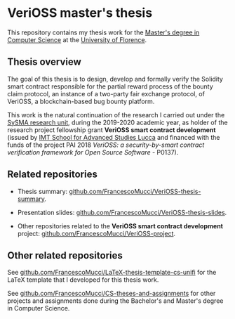 # VeriOSS master's thesis

This repository contains my thesis work for the [Master's degree in Computer Science](https://www.informaticamagistrale.unifi.it/) at the [University of Florence](https://www.unifi.it/).

## Thesis overview

The goal of this thesis is to design, develop and formally verify the Solidity smart contract responsible for the partial reward process of the bounty claim protocol, an instance of a two-party fair exchange protocol, of VeriOSS, a blockchain-based bug bounty platform.

This work is the natural continuation of the research I carried out under the [SySMA research unit](https://sysma.imtlucca.it/), during the 2019-2020 academic year, as holder of the research project fellowship grant **VeriOSS smart contract development** (issued by [IMT School for Advanced Studies Lucca](https://www.imtlucca.it/en) and financed with the funds of the project PAI 2018 *VeriOSS: a security-by-smart contract verification framework for Open Source Software* - P0137).

## Related repositories

- Thesis summary: [github.com/FrancescoMucci/VeriOSS-thesis-summary](https://github.com/FrancescoMucci/VeriOSS-thesis-summary).

- Presentation slides: [github.com/FrancescoMucci/VeriOSS-thesis-slides](https://github.com/FrancescoMucci/VeriOSS-thesis-slides).

- Other repositories related to the **VeriOSS smart contract development** project: [github.com/FrancescoMucci/VeriOSS-project](https://github.com/FrancescoMucci/VeriOSS-project).

## Other related repositories

See [github.com/FrancescoMucci/LaTeX-thesis-template-cs-unifi](https://github.com/FrancescoMucci/LaTeX-thesis-template-cs-unifi) for the LaTeX template that I developed for this thesis work.

See [github.com/FrancescoMucci/CS-theses-and-assignments](https://github.com/FrancescoMucci/CS-theses-and-assignments) for other projects and assignments done during the Bachelor's and Master's degree in Computer Science.
